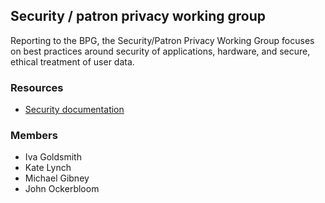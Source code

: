 ## Security / patron privacy working group

Reporting to the BPG, the Security/Patron Privacy Working Group focuses on best practices around security of applications, hardware, and secure, ethical treatment of user data.

### Resources

* [Security documentation](https://github.com/upenn-libraries/Security)

### Members

* Iva Goldsmith
* Kate Lynch
* Michael Gibney
* John Ockerbloom
